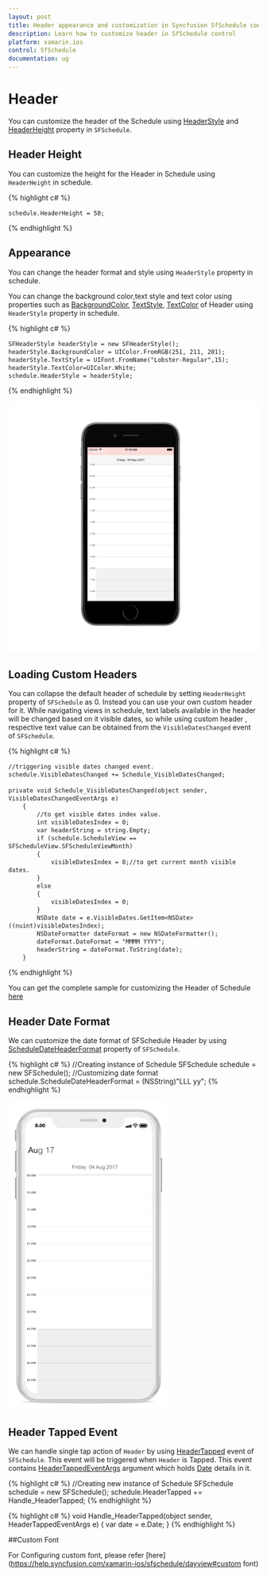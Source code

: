 ```yaml
---     
layout: post     
title: Header appearance and customization in Syncfusion SfSchedule control for Xamarin.iOS     
description: Learn how to customize header in SfSchedule control    
platform: xamarin.ios   
control: SfSchedule     
documentation: ug
---  
```


# Header

You can customize the header of the Schedule using [HeaderStyle](https://help.syncfusion.com/cr/cref_files/xamarin-ios/sfschedule/Syncfusion.SfSchedule.iOS~Syncfusion.SfSchedule.iOS.SFSchedule~HeaderStyle.html) and [HeaderHeight](https://help.syncfusion.com/cr/cref_files/xamarin-ios/sfschedule/Syncfusion.SfSchedule.iOS~Syncfusion.SfSchedule.iOS.SFSchedule~HeaderHeight.html) property in `SFSchedule`.

## Header Height

You can customize the height for the Header in Schedule using `HeaderHeight` in schedule.

{% highlight c# %}

	schedule.HeaderHeight = 50;

{% endhighlight %}

## Appearance

You can change the header format and style using `HeaderStyle` property in schedule.

You can change the background color,text style and text color using properties such as [BackgroundColor](https://help.syncfusion.com/cr/cref_files/xamarin-ios/sfschedule/Syncfusion.SfSchedule.iOS~Syncfusion.SfSchedule.iOS.HeaderStyle~BackgroundColor.html), [TextStyle](https://help.syncfusion.com/cr/cref_files/xamarin-ios/sfschedule/Syncfusion.SfSchedule.iOS~Syncfusion.SfSchedule.iOS.HeaderStyle~TextStyle.html), [TextColor](https://help.syncfusion.com/cr/cref_files/xamarin-ios/sfschedule/Syncfusion.SfSchedule.iOS~Syncfusion.SfSchedule.iOS.HeaderStyle~TextColor.html) of Header using `HeaderStyle` property in schedule.

{% highlight c# %}

    SFHeaderStyle headerStyle = new SFHeaderStyle();
	headerStyle.BackgroundColor = UIColor.FromRGB(251, 211, 201);
	headerStyle.TextStyle = UIFont.FromName("Lobster-Regular",15);
	headerStyle.TextColor=UIColor.White;
	schedule.HeaderStyle = headerStyle;


{% endhighlight %}

![](Header_images/HeaderStyle.png) 

## Loading Custom Headers

You can collapse the default header of schedule by setting `HeaderHeight` property of `SFSchedule` as 0. Instead you can use your own custom header for it. While navigating views in schedule, text labels available in the header will be changed based on it visible dates, so while using custom header , respective text value can be obtained from the `VisibleDatesChanged` event of `SFSchedule`.

{% highlight c# %}
    
    //triggering visible dates changed event.
    schedule.VisibleDatesChanged += Schedule_VisibleDatesChanged;
    
    private void Schedule_VisibleDatesChanged(object sender, VisibleDatesChangedEventArgs e)
        {
            //to get visible dates index value.
            int visibleDatesIndex = 0;
            var headerString = string.Empty;
            if (schedule.ScheduleView == SFScheduleView.SFScheduleViewMonth)
            {
                visibleDatesIndex = 8;//to get current month visible dates.
            }
            else
            {
                visibleDatesIndex = 0;
            }
            NSDate date = e.VisibleDates.GetItem<NSDate>((nuint)visibleDatesIndex);
            NSDateFormatter dateFormat = new NSDateFormatter();
            dateFormat.DateFormat = "MMMM YYYY";
            headerString = dateFormat.ToString(date);
        }

{% endhighlight %}

You can get the complete sample for customizing the Header of Schedule [here](http://www.syncfusion.com/downloads/support/directtrac/general/ze/HeaderSample_iOS-2097240596.zip)

## Header Date Format

We can customize the date format of SFSchedule Header by using [ScheduleDateHeaderFormat](https://help.syncfusion.com/cr/cref_files/xamarin-ios/sfschedule/Syncfusion.SfSchedule.iOS~Syncfusion.SfSchedule.iOS.SFSchedule~ScheduleDateHeaderFormat.html) property of `SFSchedule`.

{% highlight c# %}
//Creating instance of Schedule
SFSchedule schedule = new SFSchedule();
//Customizing date format
schedule.ScheduleDateHeaderFormat = (NSString)"LLL yy";
{% endhighlight %}

![](Header_images/HeaderDateFormat.png)

## Header Tapped Event

We can handle single tap action of `Header` by using [HeaderTapped](https://help.syncfusion.com/cr/cref_files/xamarin-ios/sfschedule/Syncfusion.SfSchedule.iOS~Syncfusion.SfSchedule.iOS.SFSchedule~HeaderTapped_EV.html) event of `SFSchedule`. This event will be triggered when `Header` is Tapped. This event contains [HeaderTappedEventArgs](https://help.syncfusion.com/cr/cref_files/xamarin-ios/sfschedule/Syncfusion.SfSchedule.iOS~Syncfusion.SfSchedule.iOS.HeaderTappedEventArgs.html) argument which holds [Date](https://help.syncfusion.com/cr/cref_files/xamarin-ios/sfschedule/Syncfusion.SfSchedule.iOS~Syncfusion.SfSchedule.iOS.ViewHeaderTappedEventArgs~Date.html) details in it.

{% highlight c# %}
//Creating  new instance of Schedule
SFSchedule schedule = new SFSchedule();
schedule.HeaderTapped += Handle_HeaderTapped;
{% endhighlight %}

{% highlight c# %}
void Handle_HeaderTapped(object sender, HeaderTappedEventArgs e)
{
var date = e.Date;
}
{% endhighlight %}

##Custom Font

For Configuring custom font, please refer [here](https://help.syncfusion.com/xamarin-ios/sfschedule/dayview#custom font)
